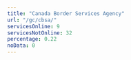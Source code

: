 ```yaml
---
title: "Canada Border Services Agency"
url: "/gc/cbsa/"
servicesOnline: 9
servicesNotOnline: 32
percentage: 0.22
noData: 0
---
```

